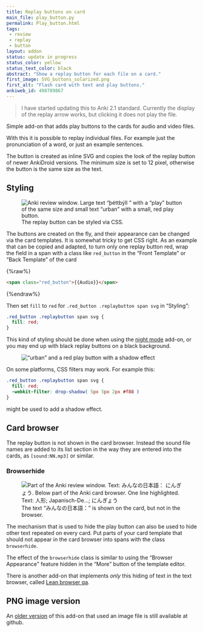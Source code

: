 ```yaml
---
title: Replay buttons on card
main_file: play_button.py
permalink: Play_button.html
tags:
 - review
 - replay
 - button
layout: addon
status: update in progress
status_color: yellow
status_text_color: black
abstract: "Show a replay button for each file on a card."
first_image: SVG_buttons_solarized.png
first_alt: "Flash card with text and play buttons."
ankiweb_id: 498789867
---
```


<blockquote class="nb">I have started updating this to Anki 2.1 standard. Currently the display of the replay arrow works, but clicking it does not play the file.</blockquote>


Simple add-on that adds play buttons to the cards for audio and video
files.

With this it is possible to replay individual files. For example just
the pronunciation of a word, or just an example sentences.

The button is created as inline SVG and copies the look of the replay
button of newer AnkiDroid versions. The minimum size is set to
12 pixel, otherwise the button is the same size as the text.

<span  class="clear" />

## Styling

<figure>
<img src="images/þéttbýll.png" alt="Anki review window. Large text “þéttbýll
” with a “play” button of the same size and small text “urban” with a small, red play button.">
<figcaption>The replay button can be styled via CSS.</figcaption>
</figure>

The buttons are created on the fly, and their appearance can be
changed via the card templates. It is somewhat tricky to get CSS
right. As an example that can be copied and adapted, to turn only one
replay button red, wrap the field in a span with a class like
`red_button` in the “Front Template” or “Back Template” of the card

{%raw%}
```html
<span class="red_button">{{Audio}}</span>
```
{%endraw%}

Then set `fill` to `red` for `.red_button .replaybutton span svg` in
“Styling”:

```css
.red_button .replaybutton span svg {
  fill: red;
}
```

This kind of styling should be done when using the
[night mode](Local_CSS_and_DIY_night_mode.html) add-on, or you may end
up with black replay buttons on a black background.

<figure>
<img src="images/urban_shadow.png" alt="“urban” and a red play button
with a shadow effect">
</figure>

On some platforms, CSS filters may work. For example this:

```css
.red_button .replaybutton span svg {
  fill: red;
  -webkit-filter: drop-shadow( 5px 5px 2px #f88 )
}
```
might be used to add a shadow effect.

<span  class="clear" />

## Card browser

The replay button is not shown in the card browser. Instead the sound file names are added to its  list section in the way they are entered into the cards, as `[sound:NN.mp3]` or similar.

### Browserhide
<figure>
<img src="images/browserhide.png" alt="Part of the Anki review window.
Text: みんなの日本語： にんぎょう.  Below part of the Anki card
browser. One line highlighted. Text: 人形; Japanisch-De...; にんぎょう">
<figcaption>The text <q lang="ja">みんなの日本語：</q> is shown on the card,
but not in the browser.</figcaption>
</figure>

The mechanism that is used to hide the play button can also be used to
hide other text repeated on every card.  Put parts of your card
template that should not appear in the card browser into spans with
the class `browserhide`.

The effect of the `browserhide` class is similar to using the
<q>Browser Appearance</q> feature hidden in the <q>More</q> button of
the template editor.

There is another add-on that implements *only* this hiding of text in
the text browser, called [Lean browser qa](Lean_browser_qa.html).

## PNG image version

An [older version](Play_button_png.html) of this add-on
that used an image file is still available at github.
